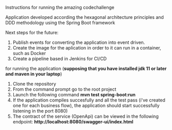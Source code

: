 Instructions for running the amazing codechallenge

Application developed according the hexagonal architecture principles and DDD methodology using
the Spring Boot framework

Next steps for the future: 
1. Publish events for converting the application into event driven. 
2. Create the image for the aplication in order to it can run in a container, such as Docker
3. Create a pipeline based in Jenkins for CI/CD


for running the application (**supposing that you have installed jdk 11 or later and maven in your laptop**) 

1. Clone the repository
2. From the command prompt go to the root project
3. Launch the following command **mvn test spring-boot:run**
4. If the application compiles succesfully and  all the test pass (i've created one for each business flow), the application should start successfully listening in the port 8080)
5. The contract of the service (OpenApi) can be viewed in the following endpoint: **http://localhost:8080/swagger-ui/index.html**